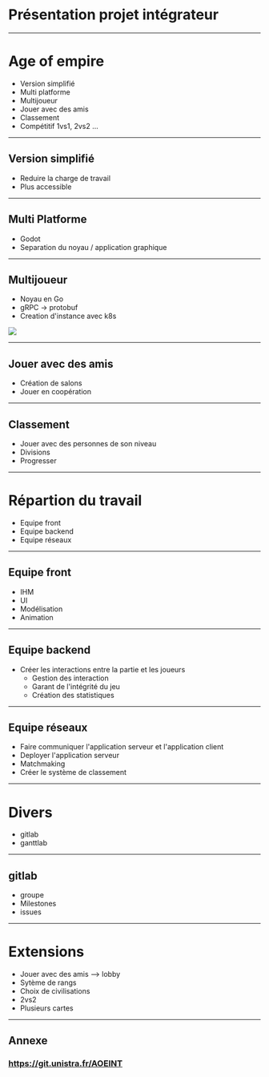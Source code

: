 <!-- $theme: gaia -->

<!-- $size: 16:9 -->
# Présentation projet intégrateur

---

# Age of empire

- Version simplifié
- Multi platforme
- Multijoueur
- Jouer avec des amis
- Classement
- Compétitif 1vs1, 2vs2 ...

---

## Version simplifié

- Reduire la charge de travail
- Plus accessible

---

## Multi Platforme

- Godot
- Separation du noyau / application graphique

---

## Multijoueur

- Noyau en Go
- gRPC -> protobuf
- Creation d'instance avec k8s

![](https://grpc.io/img/landing-2.svg)

---

## Jouer avec des amis

- Création de salons
- Jouer en coopération

---

## Classement

- Jouer avec des personnes de son niveau
- Divisions
- Progresser 

---

# Répartion du travail

- Equipe front
- Equipe backend
- Equipe réseaux

---

## Equipe front

- IHM
- UI
- Modélisation
- Animation

---

## Equipe backend

- Créer les interactions entre la partie et les joueurs
	* Gestion des interaction
	* Garant de l'intégrité du jeu
	* Création des statistiques

---

## Equipe réseaux

- Faire communiquer l'application serveur et l'application client
- Deployer l'application serveur
- Matchmaking
- Créer le système de classement

---

# Divers

- gitlab
- ganttlab

---

## gitlab

- groupe
- Milestones
- issues

---

# Extensions

- Jouer avec des amis --> lobby
- Sytème de rangs
- Choix de civilisations
- 2vs2
- Plusieurs cartes

---

## Annexe

### https://git.unistra.fr/AOEINT
